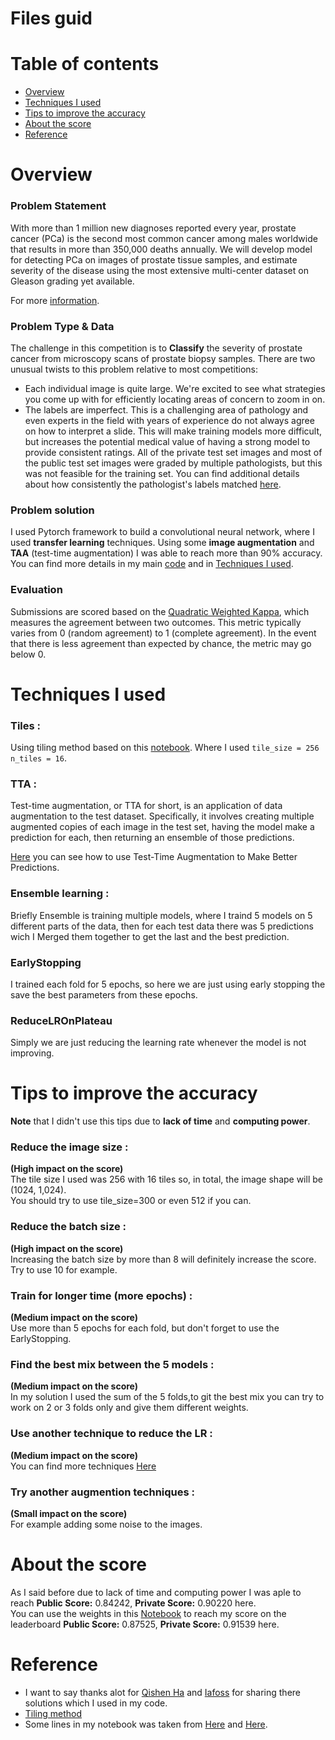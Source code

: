 # Files guid

# Table of contents
* [Overview](#overview)
* [Techniques I used](#techniques-i-used)
* [Tips to improve the accuracy](#tips-to-improve-the-accuracy)
* [About the score](#about-the-score)
* [Reference](#reference)

# Overview
### Problem Statement
With more than 1 million new diagnoses reported every year, prostate cancer (PCa) is the second most common cancer among males worldwide that results in more than 350,000 deaths annually. We will develop model for detecting PCa on images of prostate tissue samples, and estimate severity of the disease using the most extensive multi-center dataset on Gleason grading yet available.

For more [information](https://www.kaggle.com/c/prostate-cancer-grade-assessment).

### Problem Type & Data
The challenge in this competition is to **Classify** the severity of prostate cancer from microscopy scans of prostate biopsy samples. There are two unusual twists to this problem relative to most competitions:

* Each individual image is quite large. We're excited to see what strategies you come up with for efficiently locating areas of concern to zoom in on.
* The labels are imperfect. This is a challenging area of pathology and even experts in the field with years of experience do not always agree on how to interpret a slide. This will make training models more difficult, but increases the potential medical value of having a strong model to provide consistent ratings. All of the private test set images and most of the public test set images were graded by multiple pathologists, but this was not feasible for the training set. You can find additional details about how consistently the pathologist's labels matched [here](https://zenodo.org/record/3715938#.XpTU3PJKiUl).
### Problem solution
I used Pytorch framework to build a convolutional neural network, where I used **transfer learning** techniques.
Using some **image augmentation** and **TAA** (test-time augmentation) I was able to reach more than 90% accuracy.
You can find more details in my main [code](https://translate.google.com/?sl=en&tl=ar&op=translate) and in [Techniques I used](https://translate.google.com/?sl=en&tl=ar&op=translate).

### Evaluation
Submissions are scored based on the [Quadratic Weighted Kappa](https://en.wikipedia.org/wiki/Cohen%27s_kappa), which measures the agreement between two outcomes. This metric typically varies from 0 (random agreement) to 1 (complete agreement). In the event that there is less agreement than expected by chance, the metric may go below 0.
# Techniques I used
### Tiles :
Using tiling method based on this [notebook](https://www.kaggle.com/iafoss/panda-16x128x128-tiles).
Where I used `tile_size = 256` `n_tiles = 16`.

### TTA :
Test-time augmentation, or TTA for short, is an application of data augmentation to the test dataset.
Specifically, it involves creating multiple augmented copies of each image in the test set, having the model make a prediction for each, then returning an ensemble of those predictions.

[Here](https://machinelearningmastery.com/how-to-use-test-time-augmentation-to-improve-model-performance-for-image-classification) you can see how to use Test-Time Augmentation to Make Better Predictions.
### Ensemble learning :
Briefly Ensemble is training multiple models, where I traind 5 models on 5 different parts of the data, then for each test data there was 5 predictions wich I Merged them
together to get the last and the best prediction.
### EarlyStopping
I trained each fold for 5 epochs, so here we are just using early stopping the save the best parameters from these epochs.
### ReduceLROnPlateau
Simply we are just reducing the learning rate whenever the model is not improving.
# Tips to improve the accuracy
**Note** that I didn't use this tips due to **lack of time** and **computing power**.
### Reduce the image size :
 **(High impact on the score)**\
The tile size I used was 256 with 16 tiles so, in total, the image shape will be (1024, 1,024).\
You should try to use tile_size=300 or even 512 if you can.
### Reduce the batch size :
**(High impact on the score)**\
Increasing the batch size by more than 8 will definitely increase the score.\
Try to use 10 for example.
### Train for longer time (more epochs) : 
**(Medium impact on the score)**\
Use more than 5 epochs for each fold, but don't forget to use the EarlyStopping.
### Find the best mix between the 5 models :
**(Medium impact on the score)**\
In my solution I used the sum of the 5 folds,to git the best mix you can try to work on 2 or 3 folds only and give them different weights.
### Use another technique to reduce the LR :
**(Medium impact on the score)**\
You can find more techniques [Here](https://pytorch.org/docs/stable/optim.html)
### Try another augmention techniques : 
**(Small impact on the score)**\
For example adding some noise to the images.

# About the score 
As I said before due to lack of time and computing power I was aple to reach **Public Score:** 0.84242, **Private Score:** 0.90220 here.\
You can use the weights in this [Notebook](https://www.kaggle.com/haqishen/panda-inference-w-36-tiles-256) to reach my score on the leaderboard **Public Score:** 0.87525, **Private Score:** 0.91539 here.
# Reference
* I want to say thanks alot for [Qishen Ha](https://www.kaggle.com/haqishen) and [Iafoss](https://www.kaggle.com/iafoss) for sharing there solutions which I used in my code.
* [Tiling method](https://www.kaggle.com/iafoss/panda-16x128x128-tiles)
* Some lines in my notebook was taken from [Here](https://www.kaggle.com/haqishen/train-efficientnet-b0-w-36-tiles-256-lb0-87) and [Here](https://www.kaggle.com/haqishen/panda-inference-w-36-tiles-256).

